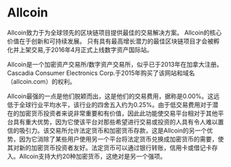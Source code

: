# 

# Allcoin

Allcoin致力于为全球领先的区块链项目提供最佳的交易解决方案。 Allcoin的核心价值在于创新和可持续发展。 只有具有最高增长潜力的最佳区块链项目才会被孵化并上架交易,于2016年4月正式上线数字资产国际站。

‎Allcoin是‎‎一个加密资产交易所/数字资产交易所‎‎，似乎已于2013年在加拿大注册。Cascadia Consumer Electronics Corp.于2015年购买了该网站和域名（allcoin.com）的权利。‎

Allcoin最强的一点是他们脱颖而出，这是他们的交易费用，据称是0.00%。这远低于全球行业平均水平，该行业的四舍五入约为0.25%。由于低交易费用对于潜在的加密货币投资者来说非常重要和有价值，因此此功能使交易平台相对于其他平台具有重大优势，因为它使该平台对那些希望进行交易或投资的人具有令人难以置信的吸引力。该交易所允许法定货币和加密货币存款，这是Allcoin的另一个优势，因为它消除了某些用户使用另一个平台将法定货币兑换成加密货币的需要，使其对新的加密货币投资者友好。法定货币可以通过银行转账，信用卡或借记卡存入。Allcoin支持大约20种加密货币，这绝对是另一个强项。

